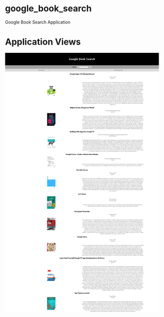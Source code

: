 # google_book_search
Google Book Search Application

# Application Views
![Home Page](/github-images/google-book-search-home.png)
